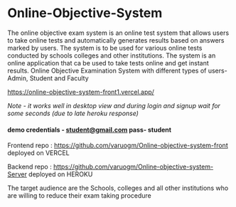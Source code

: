 # Online-Objective-System


The online objective exam system is an online test system that allows users to take online tests and automatically generates results based on answers marked by users. The system is to be used for various online tests conducted by schools colleges and other institutions. The system is an online application that ca be used to take tests online and get instant results. Online Objective Examination System with different types of users- Admin, Student and Faculty

https://online-objective-system-front1.vercel.app/

_Note - it works well in desktop view and during login and signup wait for some seconds (due to late heroku response)_

#### demo credentials - student@gmail.com pass- student

Frontend repo : https://github.com/varuogm/Online-objective-system-front
deployed on VERCEL

Backend repo : https://github.com/varuogm/Online-objective-system-Server
deployed on HEROKU

The target audience are the Schools, colleges and all other institutions who are willing to reduce their exam taking procedure


